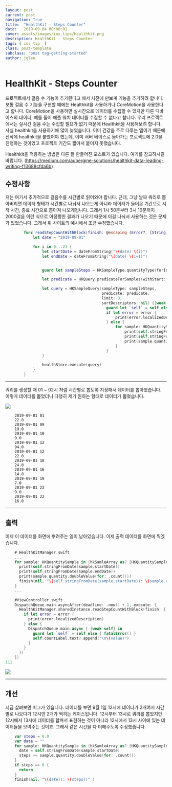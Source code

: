 ```yaml
---
layout: post
current: post
navigation: True
title:  "HealthKit - Steps Counter"
date:   2019-09-04 00:00:01
cover: assets/images/ios_tips/healthkit.png
description: HealthKit - Steps Counter
tags: [ ios tip  ]
class: post-template
subclass: 'post tag-getting-started'
author: jglee
---
```

# HealthKit - Steps Counter
 프로젝트에서 걸음 수 기능이 추가된다고 해서 사전에 만보계 기능을 추가하려 합니다. 보통 걸음 수 기능을 구현할 때에는 Healthkit을 사용하거나 CoreMotion을 사용한다고 합니다. CoreMotion을 사용하면 실시간으로 데이터를 수집할 수 있지만 다른 디바이스의 데이터, 예를 들어 애플 워치 데이터를 수집할 수 없다고 합니다. 우리 프로젝트에서는 실시간 걸음 수는 수집할 필요가 없기 때문에 Healthkit을 사용해보려 합니다.
  사실 healthkit을 사용하기에 많이 늦었습니다. 이미 건강을 주로 다루는 앱이기 때문에 진작에 healthkit을 붙였어야 했는데, 이미 서버 베이스로 돌아가는 프로젝트에 2.0을 진행하는 것이었고 프로젝트 기간도 짧아서 붙이지 못했습니다.

Healthkit을 적용하는 방법은 다른 잘 만들어진 포스트가 있습니다. 여기를 참고하시길 바랍니다.
(https://medium.com/aubergine-solutions/healthkit-data-reading-writing-f10688cfda6b)


##  수정사항

 저는 여기서 추가적으로 걸음수를 시간별로 읽어와야 합니다. 근데, 그냥 날짜 쿼리로 뽑아버리면 데이터 형태가 시간별로 나눠서 나오는게 아니라 데이터가 들어온 기간으로 시작 시간, 종료 시간으로 뽑아져 나오게됩니다. 그래서 1시 50분부터 3시 10분까지 2000걸음 이런 식으로 어정쩡한 결과가 나오기 때문에 이걸 나눠서 사용하는 것은 문제가 있었습니다.
 그래서 위 사이트의 예시에서 조금 수정했습니다.

```swift
        func readStepCountWithBlock(finish: @escaping (Error?, [String]) ->Void) {
            let date = "2019-09-01"

            for i in 0...23 {
                let startDate = dateFromString("\(date) \(i)")
                let endDate = dateFromString("\(date) \(i+1)")


                guard let sampleSteps = HKSampleType.quantityType(forIdentifier: .stepCount) else { fatalError() }

                let predicate = HKQuery.predicateForSamples(withStart: startDate, end: endDate, options: HKQueryOptions.strictStartDate)

                let query = HKSampleQuery(sampleType: sampleSteps,
                                          predicate: predicate,
                                          limit: 0,
                                          sortDescriptors: nil) {[weak self] (hkSamleQuery,hkSamleArray,error) in
                                            guard let `self` = self else { return }
                                            if let error = error {
                                                print(error.localizedDescription)
                                            } else {
                                                for sample: HKQuantitySample in (hkSamleArray as? [HKQuantitySample]) ?? [] {
                                                    print(self.stringFromDate(sample.startDate))
                                                    print(self.stringFromDate(sample.endDate))
                                                    print(sample.quantity.doubleValue(for: .count()))
                                                }
                                            }
                }

                healthStore.execute(query)
            }
        }
```


----------


 쿼리를 생성할 때 01 ~ 02시 처럼 시간별로 뽑도록 지정해서 데이터를 뽑아왔습니다. 이렇게 데이터를 뽑았더니 다행히 제가 원하는 형태로 데이터가 뽑혔습니다.


![](https://paper-attachments.dropbox.com/s_5689B5119B301B2F3320EFD6B62220CF7F6D69A4DF60E1E0C568B1579E459BB9_1567568001265_IMG_34FEA881C12D-1.jpeg)
```
    2019-09-01 01
    22.0
    2019-09-01 09
    19.0
    2019-09-01 10
    9.0
    2019-09-01 12
    94.0
    2019-09-01 12
    22.0
    2019-09-01 18
    24.0
    2019-09-01 16
    14.0
    2019-09-01 19
    7.0
    2019-09-01 23
    9.0
    2019-09-01 22
    16.0
```



----------


##  출력

 이제 이 데이터를 화면에 뿌려주는 일이 남아있습니다.
이제 출력 데이터를 화면에 찍겠습니다.
```swift
    # HealthKitManager.swift
    ...
    for sample: HKQuantitySample in (hkSamleArray as? [HKQuantitySample]) ?? [] {
      print(self.stringFromDate(sample.startDate))
      print(self.stringFromDate(sample.endDate))
      print(sample.quantity.doubleValue(for: .count()))
      finish(nil, "\(self.stringFromDate(sample.startDate)): \(sample.quantity.doubleValue(for: .count()))" )
    }
    ...

    #ViewController.swift
    DispatchQueue.main.asyncAfter(deadline: .now() + 1, execute: {
      HealthKitManager.sharedInstance.readStepCountWithBlock(finish: { (error, value) in
        if let error = error {
          print(error.localizedDescription)
        } else {
          DispatchQueue.main.async { [weak self] in
            guard let `self` = self else { fatalError() }
            self.countLabel.text?.append("\n\(value)")
          }
        }
      })
    })
111
```
![](https://paper-attachments.dropbox.com/s_5689B5119B301B2F3320EFD6B62220CF7F6D69A4DF60E1E0C568B1579E459BB9_1567569670771_IMG_63C99B0A4033-1.jpeg)

----------
##  개선

 지금 살펴보면 버그가 있습니다.
 데이터를 보면 9월 1일 12시에 데이터가 2개여서 시간별로 나오다가 12시만 2개가 찍히는 케이스입니다. 12시부터 13시로 쿼리를 뽑았지만 12시에서 13시에 데이터를 합쳐서 표현하는 것이 아니라 12시에서 13시 사이에 있는 데이터들을 보여주는 것이죠. 그래서 같은 시간을 다 더해주도록 수정했습니다.

```swift
    var steps = 0.0
    var date = ""
    for sample: HKQuantitySample in (hkSamleArray as? [HKQuantitySample]) ?? [] {
      date = self.stringFromDate(sample.startDate)
      steps += sample.quantity.doubleValue(for: .count())
    }
    if steps == 0 {
      return
    }
    finish(nil, "\(date)): \(steps))" )
```
